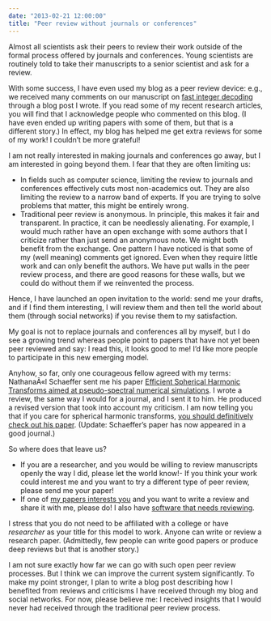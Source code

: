 ```yaml
---
date: "2013-02-21 12:00:00"
title: "Peer review without journals or conferences"
---
```




Almost all scientists ask their peers to review their work outside of the formal process offered by journals and conferences. Young scientists are routinely told to take their manuscripts to a senior scientist and ask for a review.

With some success, I have even used my blog as a peer review device: e.g., we received many comments on our manuscript on [fast integer decoding](http://arxiv.org/abs/1209.2137) through a blog post I wrote. If you read some of my recent research articles, you will find that I acknowledge people who commented on this blog. (I have even ended up writing papers with some of them, but that is a different story.) In effect, my blog has helped me get extra reviews for some of my work! I couldn&rsquo;t be more grateful!

I am not really interested in making journals and conferences go away, but I am interested in going beyond them. I fear that they are often limiting us:

- In fields such as computer science, limiting the review to journals and conferences effectively cuts most non-academics out. They are also limiting the review to a narrow band of experts. If you are trying to solve problems that matter, this might be entirely wrong.
- Traditional peer review is anonymous. In principle, this makes it fair and transparent. In practice, it can be needlessly alienating. For example, I would much rather have an open exchange with some authors that I criticize rather than just send an anonymous note. We might both benefit from the exchange. One pattern I have noticed is that some of my (well meaning) comments get ignored. Even when they require little work and can only benefit the authors. We have put walls in the peer review process, and there are good reasons for these walls, but we could do without them if we reinvented the process.

Hence, I have launched an open invitation to the world: send me your drafts, and if I find them interesting, I will review them and then tell the world about them (through social networks) if you revise them to my satisfaction.

My goal is not to replace journals and conferences all by myself, but I do see a growing trend whereas people point to papers that have not yet been peer reviewed and say: I read this, it looks good to me! I&rsquo;d like more people to participate in this new emerging model.

Anyhow, so far, only one courageous fellow agreed with my terms: NathanaÃ«l Schaeffer sent me his paper [Efficient Spherical Harmonic Transforms aimed at pseudo-spectral numerical simulations](http://arxiv.org/abs/1202.6522). I wrote a review, the same way I would for a journal, and I sent it to him. He produced a revised version that took into account my criticism. I am now telling you that if you care for spherical harmonic transforms, [you should definitively check out his paper](http://arxiv.org/abs/1202.6522). (Update: Schaeffer&rsquo;s paper has now appeared in a good journal.)

So where does that leave us?

- If you are a researcher, and you would be willing to review manuscripts openly the way I did, please let the world know!- If you think your work could interest me and you want to try a different type of peer review, please send me your paper!
- If one of [my papers interests you](http://arxiv.org/a/lemire_d_1) and you want to write a review and share it with me, please do! I also have [software that needs reviewing](https://github.com/lemire).

I stress that you do not need to be affiliated with a college or have _researcher_ as your title for this model to work. Anyone can write or review a research paper. (Admittedly, few people can write good papers or produce deep reviews but that is another story.)

I am not sure exactly how far we can go with such open peer review processes. But I think we can improve the current system significantly. To make my point stronger, I plan to write a blog post describing how I benefited from reviews and criticisms I have received through my blog and social networks. For now, please believe me: I received insights that I would never had received through the traditional peer review process.

